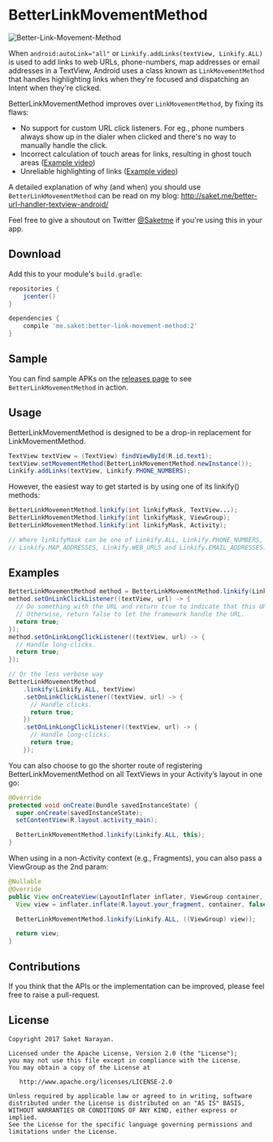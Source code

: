 # BetterLinkMovementMethod

![Better-Link-Movement-Method](https://github.com/Saketme/Better-Link-Movement-Method/blob/master/EXAMPLE.gif)

When `android:autoLink="all"` or `Linkify.addLinks(textView, Linkify.ALL)` is used to add links to web URLs, phone-numbers, map addresses or email addresses in a TextView, Android uses a class known as `LinkMovementMethod` that handles highlighting links when they're focused and dispatching an Intent when they're clicked.

BetterLinkMovementMethod improves over `LinkMovementMethod`, by fixing its flaws:

* No support for custom URL click listeners. For eg., phone numbers always show up in the dialer when clicked and there's no way to manually handle the click.
* Incorrect calculation of touch areas for links, resulting in ghost touch areas ([Example video](http://saket.me/wp-content/uploads/2016/09/Incorrect-touch-areas.mp4))
* Unreliable highlighting of links ([Example video](http://saket.me/wp-content/uploads/2016/09/Unreliable-highlighting.mp4))

A detailed explanation of why (and when) you should use `BetterLinkMovementMethod` can be read on my blog: http://saket.me/better-url-handler-textview-android/

Feel free to give a shoutout on Twitter [@Saketme](https://twitter.com/saketme) if you're using this in your app.

## Download

Add this to your module's `build.gradle`:

```gradle
repositories {
    jcenter()
}

dependencies {
    compile 'me.saket:better-link-movement-method:2'
}
```

## Sample

You can find sample APKs on the [releases page](https://github.com/Saketme/Better-Link-Movement-Method/releases) to see `BetterLinkMovementMethod` in action.

## Usage

BetterLinkMovementMethod is designed to be a drop-in replacement for LinkMovementMethod.

```java
TextView textView = (TextView) findViewById(R.id.text1);
textView.setMovementMethod(BetterLinkMovementMethod.newInstance());
Linkify.addLinks(textView, Linkify.PHONE_NUMBERS);
```

However, the easiest way to get started is by using one of its linkify() methods:

```java
BetterLinkMovementMethod.linkify(int linkifyMask, TextView...);
BetterLinkMovementMethod.linkify(int linkifyMask, ViewGroup);
BetterLinkMovementMethod.linkify(int linkifyMask, Activity);

// Where linkifyMask can be one of Linkify.ALL, Linkify.PHONE_NUMBERS,
// Linkify.MAP_ADDRESSES, Linkify.WEB_URLS and Linkify.EMAIL_ADDRESSES.
```

## Examples

```java
BetterLinkMovementMethod method = BetterLinkMovementMethod.linkify(Linkify.ALL, textView);
method.setOnLinkClickListener((textView, url) -> {
  // Do something with the URL and return true to indicate that this URL was handled.
  // Otherwise, return false to let the framework handle the URL.
  return true;
});
method.setOnLinkLongClickListener((textView, url) -> {
  // Handle long-clicks.
  return true;
});

// Or the less verbose way
BetterLinkMovementMethod
    .linkify(Linkify.ALL, textView)
    .setOnLinkClickListener((textView, url) -> {
      // Handle clicks.
      return true;
    })
    .setOnLinkLongClickListener((textView, url) -> {
      // Handle long-clicks.
      return true;
    });
```

You can also choose to go the shorter route of registering BetterLinkMovementMethod on all TextViews in your Activity’s layout in one go:

```java
@Override
protected void onCreate(Bundle savedInstanceState) {
  super.onCreate(savedInstanceState);
  setContentView(R.layout.activity_main);

  BetterLinkMovementMethod.linkify(Linkify.ALL, this);
}
```

When using in a non-Activity context (e.g., Fragments), you can also pass a ViewGroup as the 2nd param:

```java
@Nullable
@Override
public View onCreateView(LayoutInflater inflater, ViewGroup container, Bundle savedInstanceState) {
  View view = inflater.inflate(R.layout.your_fragment, container, false);

  BetterLinkMovementMethod.linkify(Linkify.ALL, ((ViewGroup) view));

  return view;
}
```

## Contributions

If you think that the APIs or the implementation can be improved, please feel free to raise a pull-request.

## License

```
Copyright 2017 Saket Narayan.

Licensed under the Apache License, Version 2.0 (the "License");
you may not use this file except in compliance with the License.
You may obtain a copy of the License at

   http://www.apache.org/licenses/LICENSE-2.0

Unless required by applicable law or agreed to in writing, software
distributed under the License is distributed on an "AS IS" BASIS,
WITHOUT WARRANTIES OR CONDITIONS OF ANY KIND, either express or implied.
See the License for the specific language governing permissions and
limitations under the License.
```
